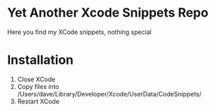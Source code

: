 Yet Another Xcode Snippets Repo
===============================

Here you find my XCode snippets, nothing special

Installation
============

1. Close XCode
2. Copy files into /Users/dave/Library/Developer/Xcode/UserData/CodeSnippets/
3. Restart XCode

